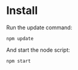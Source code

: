 Install
======================
Run the update command:
```
npm update
```

And start the node script:
```
npm start
```

